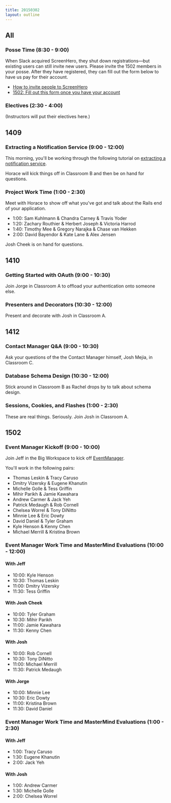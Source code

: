 ```yaml
---
title: 20150302
layout: outline
---
```


## All

### Posse Time (8:30 - 9:00)

When Slack acquired ScreenHero, they shut down registrations—but existing users can still invite new users. Please invite the 1502 members in your posse. After they have registered, they can fill out the form below to have us pay for their account.

* [How to invite people to ScreenHero](http://blog.screenhero.com/post/110852538851/already-a-screenhero-user-heres-how-to-invite)
* [1502: Fill out this form once you have your account](https://docs.google.com/a/casimircreative.com/forms/d/1wJUbwB0doGgeyp9rGDt14aHtNE8nGlRueoSe_qpVRr4/viewform)

### Electives (2:30 - 4:00)

(Instructors will put their electives here.)

## 1409

### Extracting a Notification Service (9:00 - 12:00)

This morning, you'll be working through the following tutorial on [extracting a notification service][not].

Horace will kick things off in Classroom B and then be on hand for questions.

[not]: http://tutorials.jumpstartlab.com/projects/monsterporium/extract_notification_service.html

### Project Work Time (1:00 - 2:30)

Meet with Horace to show off what you've got and talk about the Rails end of your application.

* 1:00: Sam Kuhlmann & Chandra Carney & Travis Yoder
* 1:20: Zachary Routhier & Herbert Joseph & Victoria Harrod
* 1:40: Timothy Mee & Gregory Narajka & Chase van Hekken
* 2:00: David Bayendor & Kate Lane & Alex Jensen

Josh Cheek is on hand for questions.

## 1410

### Getting Started with OAuth (9:00 - 10:30)

Join Jorge in Classroom A to offload your authentication onto someone else.

### Presenters and Decorators (10:30 - 12:00)

Present and decorate with Josh in Classroom A.

## 1412

### Contact Manager Q&A (9:00 - 10:30)

Ask your questions of the the Contact Manager himself, Josh Mejia, in Classroom C.

### Database Schema Design (10:30 - 12:00)

Stick around in Classroom B as Rachel drops by to talk about schema design.

### Sessions, Cookies, and Flashes (1:00 - 2:30)

These are real things. Seriously. Join Josh in Classroom A.

## 1502

### Event Manager Kickoff (9:00 - 10:00)

Join Jeff in the Big Workspace to kick off [EventManager](http://tutorials.jumpstartlab.com/projects/eventmanager.html).

You'll work in the following pairs:

* Thomas Leskin & Tracy Caruso
* Dmitry Vizersky & Eugene Khanutin
* Michelle Golle & Tess Griffin
* Mihir Parikh & Jamie Kawahara
* Andrew Carmer & Jack Yeh
* Patrick Medaugh & Rob Cornell
* Chelsea Worrel & Tony DiNitto
* Minnie Lee & Eric Dowty
* David Daniel & Tyler Graham
* Kyle Henson & Kenny Chen
* Michael Merrill & Kristina Brown

### Event Manager Work Time and MasterMind Evaluations (10:00 - 12:00)

#### With Jeff

* 10:00: Kyle Henson
* 10:30: Thomas Leskin
* 11:00: Dmitry Vizersky
* 11:30: Tess Griffin

#### With Josh Cheek

* 10:00: Tyler Graham
* 10:30: Mihir Parikh
* 11:00: Jamie Kawahara
* 11:30: Kenny Chen

#### With Josh

* 10:00: Rob Cornell
* 10:30: Tony DiNitto
* 11:00: Michael Merrill
* 11:30: Patrick Medaugh

#### With Jorge

* 10:00: Minnie Lee
* 10:30: Eric Dowty
* 11:00: Kristina Brown
* 11:30: David Daniel

### Event Manager Work Time and MasterMind Evaluations (1:00 - 2:30)

#### With Jeff

* 1:00: Tracy Caruso
* 1:30: Eugene Khanutin
* 2:00: Jack Yeh

#### With Josh

* 1:00: Andrew Carmer
* 1:30: Michelle Golle
* 2:00: Chelsea Worrel

